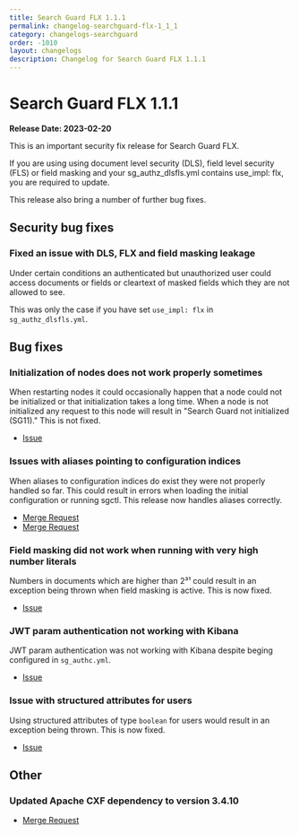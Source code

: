 ```yaml
---
title: Search Guard FLX 1.1.1
permalink: changelog-searchguard-flx-1_1_1
category: changelogs-searchguard
order: -1010
layout: changelogs
description: Changelog for Search Guard FLX 1.1.1
---
```


<!--- Copyright 2022 floragunn GmbH -->

# Search Guard FLX 1.1.1

**Release Date: 2023-02-20**

This is an important security fix release for Search Guard FLX. 

If you are using using document level security (DLS), field level security (FLS) or field masking and your sg_authz_dlsfls.yml contains use_impl: flx, you are required to update.

This release also bring a number of further bug fixes.

## Security bug fixes

### Fixed an issue with DLS, FLX and field masking leakage

Under certain conditions an authenticated but unauthorized user could access documents or fields or cleartext of masked fields which they are not allowed to see.

This was only the case if you have set `use_impl: flx` in `sg_authz_dlsfls.yml`.

## Bug fixes

### Initialization of nodes does not work properly sometimes

When restarting nodes it could occasionally happen that a node could not be initialized or that initialization takes a long time.
When a node is not initialized any request to this node will result in "Search Guard not initialized (SG11)." This is not fixed.

* [Issue](https://git.floragunn.com/search-guard/search-guard-suite-enterprise/-/issues/148)

### Issues with aliases pointing to configuration indices 

When aliases to configuration indices do exist they were not properly handled so far. This could result in errors when loading the initial configuration or running sgctl. This release now handles aliases correctly.

* [Merge Request](https://git.floragunn.com/search-guard/search-guard-suite-enterprise/-/merge_requests/325)
* [Merge Request](https://git.floragunn.com/search-guard/search-guard-suite-enterprise/-/merge_requests/328)

### Field masking did not work when running with very high number literals

Numbers in documents which are higher than 2³¹ could result in an exception being thrown when field masking is active. This is now fixed.

* [Issue](https://git.floragunn.com/search-guard/search-guard-suite-enterprise/-/issues/154)

### JWT param authentication not working with Kibana

JWT param authentication was not working with Kibana despite beging configured in `sg_authc.yml`.

* [Issue](https://git.floragunn.com/search-guard/search-guard-suite-enterprise/-/issues/143)

### Issue with structured attributes for users

Using structured attributes of type `boolean` for users would result in an exception being thrown. This is now fixed.

* [Issue](https://git.floragunn.com/search-guard/search-guard-suite-enterprise/-/issues/135)

## Other

### Updated Apache CXF dependency to version 3.4.10

* [Merge Request](https://git.floragunn.com/search-guard/search-guard-suite-enterprise/-/merge_requests/324)
